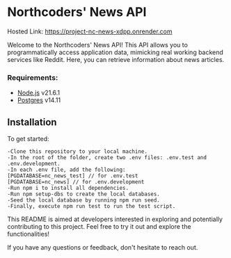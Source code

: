 # Northcoders' News API

Hosted Link: https://project-nc-news-xdpp.onrender.com

Welcome to the Northcoders' News API! This API allows you to programmatically access application data, mimicking real working backend services like Reddit. Here, you can retrieve information about news articles.

### Requirements:

- [Node.js](https://nodejs.org/en/) v21.6.1
- [Postgres](https://www.postgresql.org/download/) v14.11

## Installation

To get started:
```
-Clone this repository to your local machine.
-In the root of the folder, create two .env files: .env.test and .env.development.
-In each .env file, add the following:
[PGDATABASE=nc_news_test] // for .env.test
[PGDATABASE=nc_news] // for .env.development
-Run npm i to install all dependencies.
-Run npm setup-dbs to create the local databases.
-Seed the local database by running npm run seed.
-Finally, execute npm run test to run the test script.
```

This README is aimed at developers interested in exploring and potentially contributing to this project. Feel free to try it out and explore the functionalities!

If you have any questions or feedback, don't hesitate to reach out.
